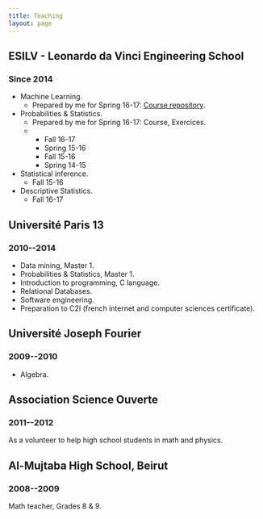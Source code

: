 ```yaml
---
title: Teaching
layout: page
---
```


## ESILV - Leonardo da Vinci Engineering School

### Since 2014

* Machine Learning. 
	+ Prepared by me for Spring 16-17: [Course repository](../ML_course/index.html "Introduction to Machine Learning -- Spring 16-17").
* Probabilities & Statistics.
	+ Prepared by me for Spring 16-17: Course,  Exercices.
	+ <ul class="list-inline">
  		<li> Fall 16-17 <a target="_blank" href="../documents/proba-fall-16-17.pdf"><i class="fa fa-file-pdf-o" aria-hidden="true"></i></a></li>
  		<li>Spring 15-16 <a target="_blank" href="../documents/proba-spring-15-16.pdf"><i class="fa fa-file-pdf-o" aria-hidden="true"></i></a></li>
  		<li>Fall 15-16 <a target="_blank" href="../documents/proba-fall-15-16.pdf"><i class="fa fa-file-pdf-o" aria-hidden="true"></i></a></li>
  		<li>Spring 14-15 <a target="_blank" href="../documents/proba-spring-14-15.pdf"><i class="fa fa-file-pdf-o" aria-hidden="true"></i></a></li>
		</ul>
* Statistical inference.
	+ Fall 15-16 <a target="_blank" href="../documents/stat-inf-fall-15-16.pdf"><i class="fa fa-file-pdf-o" aria-hidden="true"></i></a>
* Descriptive Statistics.
	+ Fall 16-17 <a target="_blank" href="../documents/stat-desc-fall-16-17.pdf"><i class="fa fa-file-pdf-o" aria-hidden="true"></i></a>

## Université Paris 13

### 2010--2014

* Data mining, Master 1.
* Probabilities & Statistics, Master 1.
* Introduction to programming, C language.
* Relational Databases.
* Software engineering.
* Preparation to C2I (french internet and computer sciences certificate).

## Université Joseph Fourier

### 2009--2010

* Algebra.

## Association Science Ouverte

### 2011--2012

As a volunteer to help high school students in math and physics.

## Al-Mujtaba High School, Beirut

### 2008--2009

Math teacher, Grades 8 & 9.